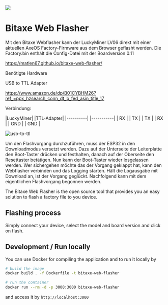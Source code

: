 [![](https://dcbadge.vercel.app/api/server/3E8ca2dkcC)](https://discord.gg/3E8ca2dkcC)

# Bitaxe Web Flasher
Mit den Bitaxe Webflasher kann der LuckyMiner LV06 direkt mit einer aktuellen AxeOS Factory-Firmware aus dem Browser geflasht werden.
Die Factory.bin enthält die Config-Datei mit der Boardversion 0.11

https://matlen67.github.io/bitaxe-web-flasher/

Benötigte Hardware

USB to TTL Adapter

https://www.amazon.de/dp/B01CYBHM26?ref_=ppx_hzsearch_conn_dt_b_fed_asin_title_17



Verbindung: 

|LuckyMiner| |TTL-Adapter|
|----------| |-----------|
|   RX     | |    TX     |
|   TX     | |    RX     |
|   GND    | |    GND    |

![usb-to-ttl](https://github.com/user-attachments/assets/5d8fdfba-e75d-4d21-bf76-d0222ef9389e)

   
Um den Flashvorgang durchzuführen, muss der ESP32 in den Downloadmodus versetzt werden. Dazu auf der Unterseite der Leiterplatte den Boot-Taster drücken und festhalten, danach auf der Oberseite den Resettaster betätigen. Nun kann der Boot-Taster wieder losgelassen werden.
Wer sichergehen möchte das der Vorgang geklappt hat, kann den Webflasher verbinden und das Logging starten. Hält die Logausgabe mit Download an, ist der Vorgang geglückt.
Nachfolgend kann mit dem eigentlichen Flashvorgang begonnen werden.


The Bitaxe Web Flasher is the open source tool that provides you an easy solution to flash a factory file to you device.

## Flashing process

Simply connect your device, select the model and board version and click on flash.

## Development / Run locally

You can use Docker for compiling the application and to run it locally by

```bash
# build the image
docker build . -f Dockerfile -t bitaxe-web-flasher

# run the container
docker run --rm -d -p 3000:3000 bitaxe-web-flasher
```

and access it by `http://localhost:3000`
